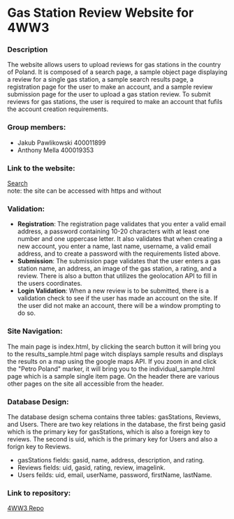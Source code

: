 # Gas Station Review Website for 4WW3

### Description
The website allows users to upload reviews for gas stations in the country of Poland. It is composed of a search page, a sample object page displaying a review for a single gas station, a sample search results page, a registration page for the user to make an account, and a sample review submission page for the user to upload a gas station review. To submit reviews for gas stations, the user is required to make an account that fufils the account creation requirements.

### Group members:
- Jakub Pawlikowski 400011899
- Anthony Mella 400019353


### Link to the website:  
[Search](https://polskagasreviews.me)  
note: the site can be accessed with https and without


### Validation:
- **Registration**: The registration page validates that you enter a valid email address, a password containing 10-20 characters with at least one number and one uppercase letter. It also validates that when creating a new account, you enter a name, last name, username, a valid email address, and to create a password with the requirements listed above.
- **Submission**: The submission page validates that the user enters a gas station name, an address, an image of the gas station, a rating, and a review. There is also a button that utilizes the geolocation API to fill in the users coordinates.
- **Login Validation**: When a new review is to be submitted, there is a validation check to see if the user has made an account on the site. If the user did not make an account, there will be a window prompting to do so.

### Site Navigation:
The main page is index.html, by clicking the search button it will bring you to the results_sample.html page witch displays sample results and displays the results on a map using the google maps API. If you zoom in and click the "Petro Poland" marker, it will bring you to the individual_sample.html page which is a sample single item page. On the header there are various other pages on the site all accessible from the header.

### Database Design:
The database design schema contains three tables: gasStations, Reviews, and Users. There are two key relations in the database, the first being gasid which is the primary key for gasStations, which is also a foreign key to reviews. The second is uid, which is the primary key for Users and also a forign key to Reviews.
- gasStations fields: gasid, name, address, description, and rating. 
- Reviews fields: uid, gasid, rating, review, imagelink.
- Users feilds: uid, email, userName, password, firstName, lastName.


### Link to repository:  
[4WW3 Repo](https://github.com/JPawlikowski/4WW3_Project)
